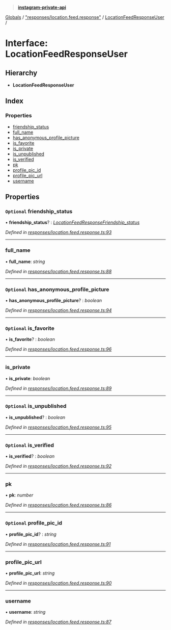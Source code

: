 > **[instagram-private-api](../README.md)**

[Globals](../README.md) / ["responses/location.feed.response"](../modules/_responses_location_feed_response_.md) / [LocationFeedResponseUser](_responses_location_feed_response_.locationfeedresponseuser.md) /

# Interface: LocationFeedResponseUser

## Hierarchy

* **LocationFeedResponseUser**

## Index

### Properties

* [friendship_status](_responses_location_feed_response_.locationfeedresponseuser.md#optional-friendship_status)
* [full_name](_responses_location_feed_response_.locationfeedresponseuser.md#full_name)
* [has_anonymous_profile_picture](_responses_location_feed_response_.locationfeedresponseuser.md#optional-has_anonymous_profile_picture)
* [is_favorite](_responses_location_feed_response_.locationfeedresponseuser.md#optional-is_favorite)
* [is_private](_responses_location_feed_response_.locationfeedresponseuser.md#is_private)
* [is_unpublished](_responses_location_feed_response_.locationfeedresponseuser.md#optional-is_unpublished)
* [is_verified](_responses_location_feed_response_.locationfeedresponseuser.md#optional-is_verified)
* [pk](_responses_location_feed_response_.locationfeedresponseuser.md#pk)
* [profile_pic_id](_responses_location_feed_response_.locationfeedresponseuser.md#optional-profile_pic_id)
* [profile_pic_url](_responses_location_feed_response_.locationfeedresponseuser.md#profile_pic_url)
* [username](_responses_location_feed_response_.locationfeedresponseuser.md#username)

## Properties

### `Optional` friendship_status

• **friendship_status**? : *[LocationFeedResponseFriendship_status](_responses_location_feed_response_.locationfeedresponsefriendship_status.md)*

*Defined in [responses/location.feed.response.ts:93](https://github.com/dilame/instagram-private-api/blob/e9c516c/src/responses/location.feed.response.ts#L93)*

___

###  full_name

• **full_name**: *string*

*Defined in [responses/location.feed.response.ts:88](https://github.com/dilame/instagram-private-api/blob/e9c516c/src/responses/location.feed.response.ts#L88)*

___

### `Optional` has_anonymous_profile_picture

• **has_anonymous_profile_picture**? : *boolean*

*Defined in [responses/location.feed.response.ts:94](https://github.com/dilame/instagram-private-api/blob/e9c516c/src/responses/location.feed.response.ts#L94)*

___

### `Optional` is_favorite

• **is_favorite**? : *boolean*

*Defined in [responses/location.feed.response.ts:96](https://github.com/dilame/instagram-private-api/blob/e9c516c/src/responses/location.feed.response.ts#L96)*

___

###  is_private

• **is_private**: *boolean*

*Defined in [responses/location.feed.response.ts:89](https://github.com/dilame/instagram-private-api/blob/e9c516c/src/responses/location.feed.response.ts#L89)*

___

### `Optional` is_unpublished

• **is_unpublished**? : *boolean*

*Defined in [responses/location.feed.response.ts:95](https://github.com/dilame/instagram-private-api/blob/e9c516c/src/responses/location.feed.response.ts#L95)*

___

### `Optional` is_verified

• **is_verified**? : *boolean*

*Defined in [responses/location.feed.response.ts:92](https://github.com/dilame/instagram-private-api/blob/e9c516c/src/responses/location.feed.response.ts#L92)*

___

###  pk

• **pk**: *number*

*Defined in [responses/location.feed.response.ts:86](https://github.com/dilame/instagram-private-api/blob/e9c516c/src/responses/location.feed.response.ts#L86)*

___

### `Optional` profile_pic_id

• **profile_pic_id**? : *string*

*Defined in [responses/location.feed.response.ts:91](https://github.com/dilame/instagram-private-api/blob/e9c516c/src/responses/location.feed.response.ts#L91)*

___

###  profile_pic_url

• **profile_pic_url**: *string*

*Defined in [responses/location.feed.response.ts:90](https://github.com/dilame/instagram-private-api/blob/e9c516c/src/responses/location.feed.response.ts#L90)*

___

###  username

• **username**: *string*

*Defined in [responses/location.feed.response.ts:87](https://github.com/dilame/instagram-private-api/blob/e9c516c/src/responses/location.feed.response.ts#L87)*